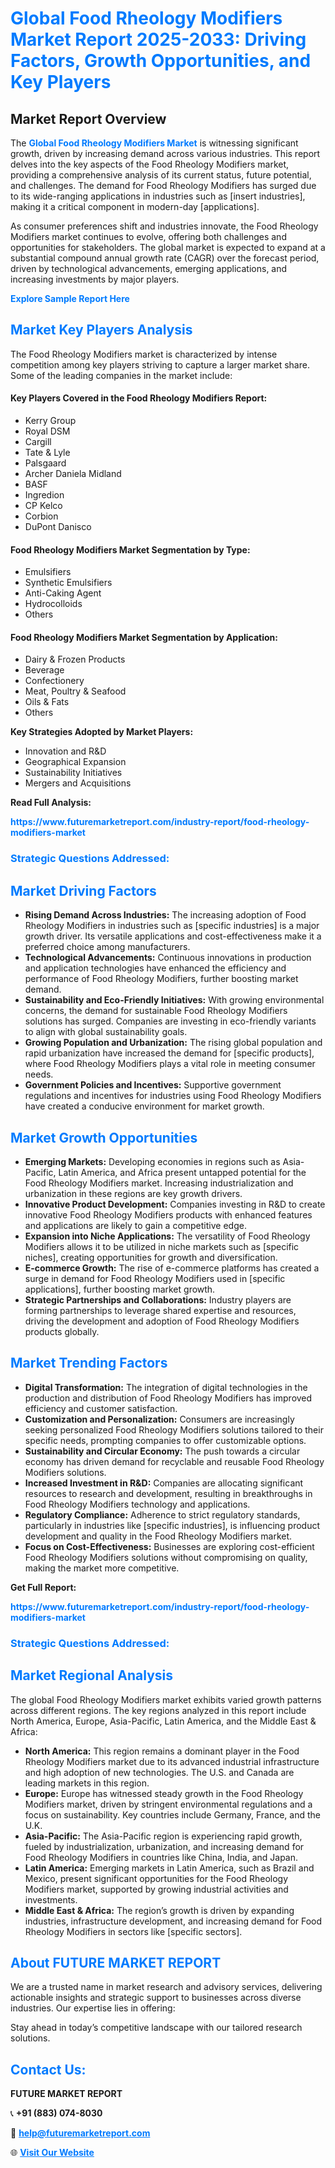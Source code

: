 <h1 style="color: #007BFF;">Global Food Rheology Modifiers Market Report 2025-2033: Driving Factors, Growth Opportunities, and Key Players</h1>

<section id="overview">
<h2>Market Report Overview</h2>
<p>The <a href="https://www.futuremarketreport.com/industry-report/food-rheology-modifiers-market" style="color: #007BFF; text-decoration: none;"><strong>Global Food Rheology Modifiers Market</strong></a> is witnessing significant growth, driven by increasing demand across various industries. This report delves into the key aspects of the Food Rheology Modifiers market, providing a comprehensive analysis of its current status, future potential, and challenges. The demand for Food Rheology Modifiers has surged due to its wide-ranging applications in industries such as [insert industries], making it a critical component in modern-day [applications].</p>
<p>As consumer preferences shift and industries innovate, the Food Rheology Modifiers market continues to evolve, offering both challenges and opportunities for stakeholders. The global market is expected to expand at a substantial compound annual growth rate (CAGR) over the forecast period, driven by technological advancements, emerging applications, and increasing investments by major players.</p>
</section>

<section id="overview">
<p><a href="https://www.futuremarketreport.com/request-sample/reportId=62117" style="color: #007BFF; text-decoration: none;"><strong>Explore Sample Report Here</strong></a></p>
</section>

<section id="key-players">
<h2 style="color: #007BFF;">Market Key Players Analysis</h2>
<p>The Food Rheology Modifiers market is characterized by intense competition among key players striving to capture a larger market share. Some of the leading companies in the market include:</p>
<h4>Key Players Covered in the Food Rheology Modifiers Report:</h4>
<ul><li>Kerry Group</li><li>Royal DSM</li><li>Cargill</li><li>Tate &amp; Lyle</li><li>Palsgaard</li><li>Archer Daniela Midland</li><li>BASF</li><li>Ingredion</li><li>CP Kelco</li><li>Corbion</li><li>DuPont Danisco</li></ul>
<h4>Food Rheology Modifiers Market Segmentation by Type:</h4>
<ul><li>Emulsifiers</li><li>Synthetic Emulsifiers</li><li>Anti-Caking Agent</li><li>Hydrocolloids</li><li>Others</li></ul>

<h4>Food Rheology Modifiers Market Segmentation by Application:</h4>
<ul><li>Dairy &amp; Frozen Products</li><li>Beverage</li><li>Confectionery</li><li>Meat, Poultry &amp; Seafood</li><li>Oils &amp; Fats</li><li>Others</li></ul>
<p><strong>Key Strategies Adopted by Market Players:</strong></p>
<ul>
<li>Innovation and R&D</li>
<li>Geographical Expansion</li>
<li>Sustainability Initiatives</li>
<li>Mergers and Acquisitions</li>
</ul>
</section>

<section>
<p><strong>Read Full Analysis: </strong></p><a href="https://www.futuremarketreport.com/industry-report/food-rheology-modifiers-market" style="color: #007BFF; text-decoration: none;"><strong>https://www.futuremarketreport.com/industry-report/food-rheology-modifiers-market</strong></a>
<h3 style="color: #007BFF;">Strategic Questions Addressed:</h3>
</section>

<section id="driving-factors">
<h2 style="color: #007BFF;">Market Driving Factors</h2>
<ul>
<li><strong>Rising Demand Across Industries:</strong> The increasing adoption of Food Rheology Modifiers in industries such as [specific industries] is a major growth driver. Its versatile applications and cost-effectiveness make it a preferred choice among manufacturers.</li>
<li><strong>Technological Advancements:</strong> Continuous innovations in production and application technologies have enhanced the efficiency and performance of Food Rheology Modifiers, further boosting market demand.</li>
<li><strong>Sustainability and Eco-Friendly Initiatives:</strong> With growing environmental concerns, the demand for sustainable Food Rheology Modifiers solutions has surged. Companies are investing in eco-friendly variants to align with global sustainability goals.</li>
<li><strong>Growing Population and Urbanization:</strong> The rising global population and rapid urbanization have increased the demand for [specific products], where Food Rheology Modifiers plays a vital role in meeting consumer needs.</li>
<li><strong>Government Policies and Incentives:</strong> Supportive government regulations and incentives for industries using Food Rheology Modifiers have created a conducive environment for market growth.</li>
</ul>
</section>

<section id="growth-opportunities">
<h2 style="color: #007BFF;">Market Growth Opportunities</h2>
<ul>
<li><strong>Emerging Markets:</strong> Developing economies in regions such as Asia-Pacific, Latin America, and Africa present untapped potential for the Food Rheology Modifiers market. Increasing industrialization and urbanization in these regions are key growth drivers.</li>
<li><strong>Innovative Product Development:</strong> Companies investing in R&D to create innovative Food Rheology Modifiers products with enhanced features and applications are likely to gain a competitive edge.</li>
<li><strong>Expansion into Niche Applications:</strong> The versatility of Food Rheology Modifiers allows it to be utilized in niche markets such as [specific niches], creating opportunities for growth and diversification.</li>
<li><strong>E-commerce Growth:</strong> The rise of e-commerce platforms has created a surge in demand for Food Rheology Modifiers used in [specific applications], further boosting market growth.</li>
<li><strong>Strategic Partnerships and Collaborations:</strong> Industry players are forming partnerships to leverage shared expertise and resources, driving the development and adoption of Food Rheology Modifiers products globally.</li>
</ul>
</section>

<section id="trending-factors">
<h2 style="color: #007BFF;">Market Trending Factors</h2>
<ul>
<li><strong>Digital Transformation:</strong> The integration of digital technologies in the production and distribution of Food Rheology Modifiers has improved efficiency and customer satisfaction.</li>
<li><strong>Customization and Personalization:</strong> Consumers are increasingly seeking personalized Food Rheology Modifiers solutions tailored to their specific needs, prompting companies to offer customizable options.</li>
<li><strong>Sustainability and Circular Economy:</strong> The push towards a circular economy has driven demand for recyclable and reusable Food Rheology Modifiers solutions.</li>
<li><strong>Increased Investment in R&D:</strong> Companies are allocating significant resources to research and development, resulting in breakthroughs in Food Rheology Modifiers technology and applications.</li>
<li><strong>Regulatory Compliance:</strong> Adherence to strict regulatory standards, particularly in industries like [specific industries], is influencing product development and quality in the Food Rheology Modifiers market.</li>
<li><strong>Focus on Cost-Effectiveness:</strong> Businesses are exploring cost-efficient Food Rheology Modifiers solutions without compromising on quality, making the market more competitive.</li>
</ul>
</section>

<section>
<p><strong>Get Full Report: </strong></p><a href="https://www.futuremarketreport.com/industry-report/food-rheology-modifiers-market" style="color: #007BFF; text-decoration: none;"><strong>https://www.futuremarketreport.com/industry-report/food-rheology-modifiers-market</strong></a>
<h3 style="color: #007BFF;">Strategic Questions Addressed:</h3>
</section>


<section id="regional-analysis">
<h2 style="color: #007BFF;">Market Regional Analysis</h2>
<p>The global Food Rheology Modifiers market exhibits varied growth patterns across different regions. The key regions analyzed in this report include North America, Europe, Asia-Pacific, Latin America, and the Middle East & Africa:</p>
<ul>
<li><strong>North America:</strong> This region remains a dominant player in the Food Rheology Modifiers market due to its advanced industrial infrastructure and high adoption of new technologies. The U.S. and Canada are leading markets in this region.</li>
<li><strong>Europe:</strong> Europe has witnessed steady growth in the Food Rheology Modifiers market, driven by stringent environmental regulations and a focus on sustainability. Key countries include Germany, France, and the U.K.</li>
<li><strong>Asia-Pacific:</strong> The Asia-Pacific region is experiencing rapid growth, fueled by industrialization, urbanization, and increasing demand for Food Rheology Modifiers in countries like China, India, and Japan.</li>
<li><strong>Latin America:</strong> Emerging markets in Latin America, such as Brazil and Mexico, present significant opportunities for the Food Rheology Modifiers market, supported by growing industrial activities and investments.</li>
<li><strong>Middle East & Africa:</strong> The region’s growth is driven by expanding industries, infrastructure development, and increasing demand for Food Rheology Modifiers in sectors like [specific sectors].</li>
</ul>
</section>

<footer>
<h2 style="color: #007BFF;">About FUTURE MARKET REPORT</h2>
<p>We are a trusted name in market research and advisory services, delivering actionable insights and strategic support to businesses across diverse industries. Our expertise lies in offering:</p>

<p>Stay ahead in today’s competitive landscape with our tailored research solutions.</p>

<h2 style="color: #007BFF;">Contact Us:</h2>
<p><strong>FUTURE MARKET REPORT</strong></p>
<p>📞 <strong>+91 (883) 074-8030</strong></p>
<p>📧 <strong><a href="mailto:help@futuremarketreport.com" style="color: #007BFF;">help@futuremarketreport.com</a></strong></p>
<p>🌐 <strong><a href="https://www.futuremarketreport.com/" style="color: #007BFF;">Visit Our Website</a></strong></p>
</footer>
